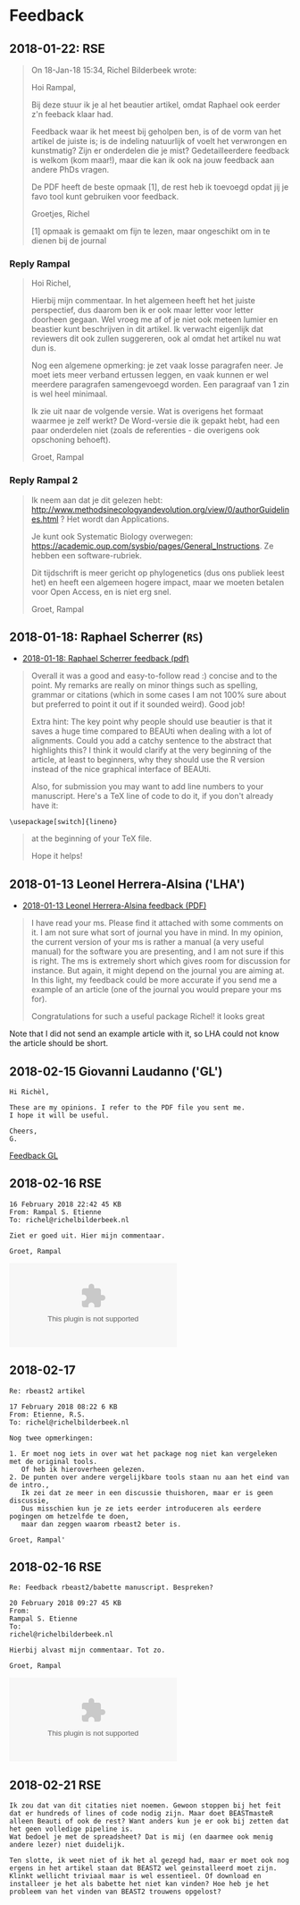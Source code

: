 # Feedback

## 2018-01-22: RSE

> On 18-Jan-18 15:34, Richel Bilderbeek wrote:
>
> Hoi Rampal,
>
> Bij deze stuur ik je al het beautier artikel, omdat Raphael ook eerder z'n feeback klaar had.
>
> Feedback waar ik het meest bij geholpen ben, is of de vorm van het artikel de juiste is; is de indeling natuurlijk of voelt het verwrongen en kunstmatig? Zijn er onderdelen die je mist? Gedetailleerdere feedback is welkom (kom maar!), maar die kan ik ook na jouw feedback aan andere PhDs vragen.
>
> De PDF heeft de beste opmaak [1], de rest heb ik toevoegd opdat jij je favo tool kunt gebruiken voor feedback.
>
> Groetjes, Richel
>
> [1] opmaak is gemaakt om fijn te lezen, maar ongeschikt om in te dienen bij de journal


### Reply Rampal

> Hoi Richel,
> 
> Hierbij mijn commentaar. In het algemeen heeft het het juiste perspectief, 
> dus daarom ben ik er ook maar letter voor letter doorheen gegaan. 
> Wel vroeg me af of je niet ook meteen lumier en beastier kunt beschrijven in dit artikel. 
> Ik verwacht eigenlijk dat reviewers dit ook zullen suggereren, ook al omdat het artikel nu wat dun is.
> 
> Nog een algemene opmerking: je zet vaak losse paragrafen neer. 
> Je moet iets meer verband ertussen leggen, en vaak kunnen er wel meerdere paragrafen samengevoegd worden. 
> Een paragraaf van 1 zin is wel heel minimaal.
> 
> Ik zie uit naar de volgende versie. 
> Wat is overigens het formaat waarmee je zelf werkt? 
> De Word-versie die ik gepakt hebt, had een paar onderdelen niet (zoals de referenties - die overigens ook opschoning behoeft).
> 
> Groet, Rampal


### Reply Rampal 2

> Ik neem aan dat je dit gelezen hebt: http://www.methodsinecologyandevolution.org/view/0/authorGuidelines.html ? 
> Het wordt dan Applications.
> 
> Je kunt ook Systematic Biology 
> overwegen: https://academic.oup.com/sysbio/pages/General_Instructions. Ze hebben een software-rubriek.
> 
> Dit tijdschrift is meer gericht op phylogenetics (dus ons publiek leest het) en 
> heeft een algemeen hogere impact, maar we moeten betalen voor Open Access, en is niet erg snel.
> 
> Groet, Rampal



## 2018-01-18: Raphael Scherrer (`RS`)

 * [2018-01-18: Raphael Scherrer feedback (pdf)](20180118RS.pdf)

> Overall it was a good and easy-to-follow read :) concise and to the point. 
> My remarks are really on minor things such as spelling, grammar or citations 
> (which in some cases I am not 100% sure about but preferred to point it out if it sounded weird). 
> Good job!
>
> Extra hint: The key point why people should use beautier is that it saves a huge time compared 
> to BEAUti when dealing with a lot of alignments. 
> Could you add a catchy sentence to the abstract that highlights this? 
> I think it would clarify at the very beginning of the article, 
> at least to beginners, why they should use the R version instead of the nice graphical interface of BEAUti.
>
> Also, for submission you may want to add line numbers to your manuscript. 
> Here's a TeX line of code to do it, if you don't already have it:

```
\usepackage[switch]{lineno}
```

> at the beginning of your TeX file.
> 
> Hope it helps! 

## 2018-01-13 Leonel Herrera-Alsina ('LHA')

 * [2018-01-13 Leonel Herrera-Alsina feedback (PDF)](20180113LHA.pdf)

> I have read your ms. Please find it attached with some comments on it. 
> I am not sure what sort of journal you have in mind. 
> In my opinion, the current version of your ms is rather a manual (a very useful manual) 
> for the software you are presenting, and I am not sure if this is right. 
> The ms is extremely short which gives room for discussion for instance. 
> But again, it might depend on the journal you are aiming at. 
> In this light, my feedback could be more accurate if you send me a 
> example of an article (one of the journal you would prepare your ms for). 
>
> Congratulations for such a useful package Richel! it looks great

Note that I did not send an example article with it, so LHA could not know the article should be short.


## 2018-02-15 Giovanni Laudanno ('GL')

```
Hi Richèl,

These are my opinions. I refer to the PDF file you sent me.
I hope it will be useful.

Cheers,
G.
```

[Feedback GL](20180215GL.pdf)

## 2018-02-16 RSE

```
16 February 2018 22:42 45 KB
From: Rampal S. Etienne
To: richel@richelbilderbeek.nl

Ziet er goed uit. Hier mijn commentaar.

Groet, Rampal
```

![](20180218RSE.docx)

## 2018-02-17

```
Re: rbeast2 artikel

17 February 2018 08:22 6 KB
From: Etienne, R.S.
To: richel@richelbilderbeek.nl

Nog twee opmerkingen:

1. Er moet nog iets in over wat het package nog niet kan vergeleken met de original tools. 
   Of heb ik hieroverheen gelezen.
2. De punten over andere vergelijkbare tools staan nu aan het eind van de intro., 
   Ik zei dat ze meer in een discussie thuishoren, maar er is geen discussie, 
   Dus misschien kun je ze iets eerder introduceren als eerdere pogingen om hetzelfde te doen, 
   maar dan zeggen waarom rbeast2 beter is.

Groet, Rampal'
```

## 2018-02-16 RSE

```
Re: Feedback rbeast2/babette manuscript. Bespreken?

20 February 2018 09:27 45 KB
From:
Rampal S. Etienne
To:
richel@richelbilderbeek.nl

Hierbij alvast mijn commentaar. Tot zo.

Groet, Rampal
```

![](20180220RSE.docx)

## 2018-02-21 RSE

```
Ik zou dat van dit citaties niet noemen. Gewoon stoppen bij het feit dat er hundreds of lines of code nodig zijn. Maar doet BEASTmasteR alleen Beauti of ook de rest? Want anders kun je er ook bij zetten dat het geen volledige pipeline is.
Wat bedoel je met de spreadsheet? Dat is mij (en daarmee ook menig andere lezer) niet duidelijk.

Ten slotte, ik weet niet of ik het al gezegd had, maar er moet ook nog ergens in het artikel staan dat BEAST2 wel geinstalleerd moet zijn. Klinkt wellicht triviaal maar is wel essentieel. Of download en installeer je het als babette het niet kan vinden? Hoe heb je het probleem van het vinden van BEAST2 trouwens opgelost?
```
